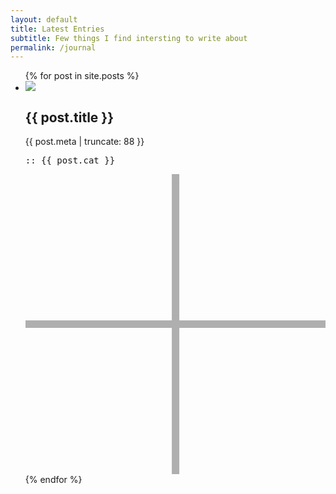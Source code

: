 ```yaml
---
layout: default 
title: Latest Entries
subtitle: Few things I find intersting to write about
permalink: /journal
---
```


<div id="news" class="">
	<div class="container thin">
		<ul class="cards-grid list-clear flex fx-just-apart fx-wrap cards pt-0">
			{% for post in site.posts %}
			<li class="fx-item-1 mb-2">
				<div class="card-wrap" style="--cursor-x: 0px; --cursor-y: 0px;">
					<div class="card flex fx-align-center fx-xs-align-start fx-xs-col fx-row px-2 py-2 px-sm-1 py-sm-1">
						<a class="post-link" href="{{ post.url }}"></a> 
						<div class="post-image mt-xs-1"> 
							<img class="" src="{{ post.img }}" />
						</div>
						<div class="post-meta pl-3 pr-4 pl-sm-2 pr-sm-3 pt-xs-2 pl-xs-0 pr-xs-0">
							<h2>{{ post.title }}</h2>
							<p>{{ post.meta | truncate: 88 }}</p>
							<pre class="cat py-xs-1">:: {{ post.cat }}</pre>
						</div>
						<div class="plus-icon">
							<svg viewBox="0 0 40 40">
								<defs><style>.plus-icon{fill:none;stroke:#afafaf;stroke-miterlimit:10}</style></defs>
								<path id="bar" class="plus-icon" d="M20 0v40"/>
								<path id="half-1" class="plus-icon" d="M0 20h20"/>
								<path id="half-2" class="plus-icon" d="M20 20h20"/>
							</svg>
						</div>
					</div>
					<div class="card-bg"></div>
					<div class="card-highlight"></div>
				</div>
			</li>
			{% endfor %}
		</ul>
	</div>
</div>


<!-- <div class="card-wrap fx-item-3 fx-item-sm-2 mb-2" style="--cursor-x: 0px; --cursor-y: 0px;">
	<div class="card flex">
		<div>// coming soon</div>
	</div>
	<div class="card-bg"></div>
	<div class="card-highlight"></div>
</div> -->